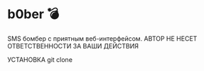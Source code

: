 # b0ber 💣
SMS бомбер с приятным веб-интерфейсом.
АВТОР НЕ НЕСЕТ ОТВЕТСТВЕННОСТИ ЗА ВАШИ ДЕЙСТВИЯ 

УСТАНОВКА
git clone 
